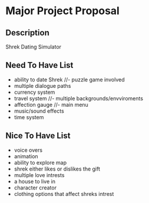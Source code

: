 # Major Project Proposal

## Description
Shrek Dating Simulator

## Need To Have List
- ability to date Shrek
//- puzzle game involved
- multiple dialogue paths
- currency system
- travel system
//- multiple backgrounds/envviroments
- affection gauge
//- main menu
- music/sound effects
- time system

## Nice To Have List
- voice overs
- animation
- ability to explore map
- shrek either likes or dislikes the gift
- multiple love intrests
- a house to live in
- character creator
- clothing options that affect shreks intrest

